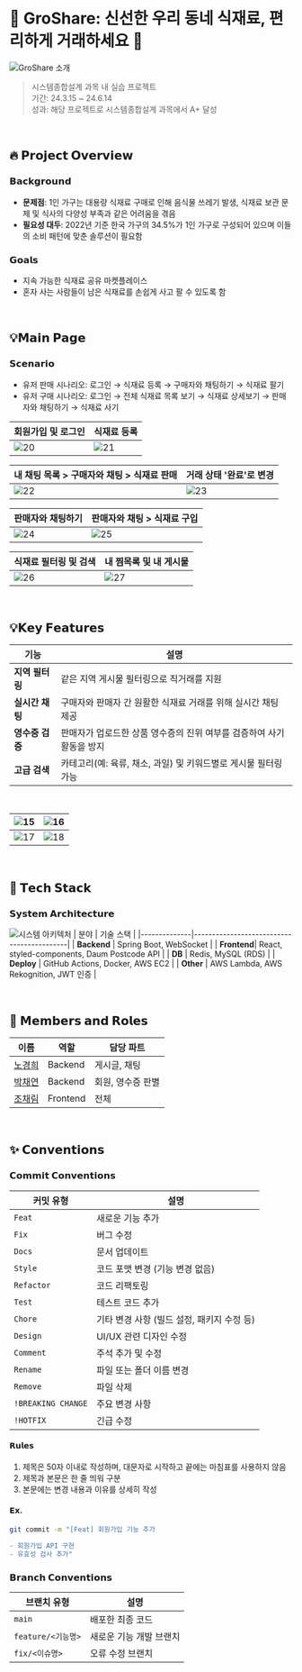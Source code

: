 # 🌿 GroShare: 신선한 우리 동네 식재료, 편리하게 거래하세요 🌿
![GroShare 소개](https://github.com/user-attachments/assets/00840529-287a-4b06-8b40-a7fea189c487)

> 시스템종합설계 과목 내 실습 프로젝트 </br>
> 기간: 24.3.15 ~ 24.6.14 </br>
> 성과: 해당 프로젝트로 시스템종합설계 과목에서 A+ 달성 </br>

</br>

## 🔥 𝗣𝗿𝗼𝗷𝗲𝗰𝘁 𝗢𝘃𝗲𝗿𝘃𝗶𝗲𝘄

### 𝗕𝗮𝗰𝗸𝗴𝗿𝗼𝘂𝗻𝗱
- **문제점**: 1인 가구는 대용량 식재료 구매로 인해 음식물 쓰레기 발생, 식재료 보관 문제 및 식사의 다양성 부족과 같은 어려움을 겪음
- **필요성 대두**: 2022년 기준 한국 가구의 34.5%가 1인 가구로 구성되어 있으며 이들의 소비 패턴에 맞춘 솔루션이 필요함

### 𝗚𝗼𝗮𝗹𝘀
- 지속 가능한 식재료 공유 마켓플레이스
- 혼자 사는 사람들이 남은 식재료를 손쉽게 사고 팔 수 있도록 함

</br>


## 💡𝗠𝗮𝗶𝗻 𝗣𝗮𝗴𝗲

### 𝗦𝗰𝗲𝗻𝗮𝗿𝗶𝗼
- 유저 판매 시나리오: 로그인 → 식재료 등록 → 구매자와 채팅하기 → 식재료 팔기
- 유저 구매 시나리오: 로그인 → 전체 식재료 목록 보기 → 식재료 상세보기 → 판매자와 채팅하기 → 식재료 사기
  
| **회원가입 및 로그인**                                                                 | **식재료 등록**                                                                      |
|----------------------------------------------------------------------------------------|-------------------------------------------------------------------------------------|
| ![20](https://github.com/user-attachments/assets/8c5ab562-3e66-46d4-87d5-088e031fda1e) | ![21](https://github.com/user-attachments/assets/80d4074b-5f5e-4c71-9589-349dc91a7f90) |

| **내 채팅 목록 > 구매자와 채팅 > 식재료 판매**                                                                        | **거래 상태 '완료'로 변경**                                                                  |
|----------------------------------------------------------------------------------------|-------------------------------------------------------------------------------------|
| ![22](https://github.com/user-attachments/assets/e26c44c4-a7f2-4a10-9bba-6ad3b9128890) | ![23](https://github.com/user-attachments/assets/72726536-3caa-4b3f-939f-5f575e4d6b37) |

| **판매자와 채팅하기**                                                                   | **판매자와 채팅 > 식재료 구입**                                                            |
|----------------------------------------------------------------------------------------|-------------------------------------------------------------------------------------|
| ![24](https://github.com/user-attachments/assets/52c7d88e-952e-44d1-b7ff-9f23ed6685d4) | ![25](https://github.com/user-attachments/assets/20a0c281-b224-4acf-b44e-a9498be20076) |

| **식재료 필터링 및 검색**                                                                      | **내 찜목록 및 내 게시물**                                                            |
|----------------------------------------------------------------------------------------|-------------------------------------------------------------------------------------|
| ![26](https://github.com/user-attachments/assets/f76f6e50-61cf-4f32-871b-b5160a01db0b) | ![27](https://github.com/user-attachments/assets/7d466ef0-7715-4125-b7b8-e310dc0fd306) |

</br>

## 💡𝗞𝗲𝘆 𝗙𝗲𝗮𝘁𝘂𝗿𝗲𝘀

| **기능**            | **설명**                                                                 |
|--------------------|-------------------------------------------------------------------------|
| **지역 필터링**      | 같은 지역 게시물 필터링으로 직거래를 지원       |
| **실시간 채팅**      | 구매자와 판매자 간 원활한 식재료 거래를 위해 실시간 채팅 제공                                               |
| **영수증 검증**      | 판매자가 업로드한 상품 영수증의 진위 여부를 검증하여 사기 활동을 방지                                         |
| **고급 검색**        | 카테고리(예: 육류, 채소, 과일) 및 키워드별로 게시물 필터링 가능                                             |

</br>

| ![15](https://github.com/user-attachments/assets/0139e07c-7403-4b22-8819-dd5b7c32ae00) | ![16](https://github.com/user-attachments/assets/306fd512-77b0-44f1-8e52-12f7482a207d) |
|-----------------------------------------------------------------------------------------|-----------------------------------------------------------------------------------------|
| ![17](https://github.com/user-attachments/assets/90a4c3a2-136a-4b43-b6e4-8bb93d60c273) | ![18](https://github.com/user-attachments/assets/9b661d26-fed8-4743-b5ff-0ed8f4a6d51f) |


</br>

## 🔧 𝗧𝗲𝗰𝗵 𝗦𝘁𝗮𝗰𝗸

### 𝗦𝘆𝘀𝘁𝗲𝗺 𝗔𝗿𝗰𝗵𝗶𝘁𝗲𝗰𝘁𝘂𝗿𝗲
![시스템 아키텍처](https://github.com/user-attachments/assets/cf8c81a2-8ca5-45ef-9550-598dcc6b5b19)
| 분야         | 기술 스택                                   |
|--------------|-------------------------------------------|
| **Backend**    | Spring Boot, WebSocket |
| **Frontend**| React, styled-components, Daum Postcode API |
| **DB**    | Redis, MySQL (RDS) |
| **Deploy**      | GitHub Actions, Docker, AWS EC2 |
| **Other** | AWS Lambda, AWS Rekognition, JWT 인증 |

</br>


## 👥 𝗠𝗲𝗺𝗯𝗲𝗿𝘀 𝗮𝗻𝗱 𝗥𝗼𝗹𝗲𝘀

| 이름        | 역할               | 담당 파트           |
|-------------|--------------------|---------------------|
| [노경희](https://github.com/khee2) | Backend            | 게시글, 채팅   |
| [박채연](https://github.com/Yeon-chae) | Backend            | 회원, 영수증 판별       |
| [조채림](https://github.com/Jochaerim)| Frontend           | 전체  |

</br>

## ✨ 𝗖𝗼𝗻𝘃𝗲𝗻𝘁𝗶𝗼𝗻𝘀
### 𝗖𝗼𝗺𝗺𝗶𝘁 𝗖𝗼𝗻𝘃𝗲𝗻𝘁𝗶𝗼𝗻𝘀

| **커밋 유형**       | **설명**                                                                 |
|--------------------|-------------------------------------------------------------------------|
| `Feat`             | 새로운 기능 추가                                                        |
| `Fix`              | 버그 수정                                                               |
| `Docs`             | 문서 업데이트                                                           |
| `Style`            | 코드 포맷 변경 (기능 변경 없음)                                          |
| `Refactor`         | 코드 리팩토링                                                           |
| `Test`             | 테스트 코드 추가                                                       |
| `Chore`            | 기타 변경 사항 (빌드 설정, 패키지 수정 등)                               |
| `Design`           | UI/UX 관련 디자인 수정                                                  |
| `Comment`          | 주석 추가 및 수정                                                       |
| `Rename`           | 파일 또는 폴더 이름 변경                                                |
| `Remove`           | 파일 삭제                                                               |
| `!BREAKING CHANGE` | 주요 변경 사항                                                          |
| `!HOTFIX`          | 긴급 수정                                                              |


#### 𝗥𝘂𝗹𝗲𝘀
1. 제목은 50자 이내로 작성하며, 대문자로 시작하고 끝에는 마침표를 사용하지 않음
2. 제목과 본문은 한 줄 띄워 구분
3. 본문에는 변경 내용과 이유를 상세히 작성

#### 𝗘𝘅.
```bash
git commit -m "[Feat] 회원가입 기능 추가

- 회원가입 API 구현
- 유효성 검사 추가"
```

### 𝗕𝗿𝗮𝗻𝗰𝗵 𝗖𝗼𝗻𝘃𝗲𝗻𝘁𝗶𝗼𝗻𝘀 

| **브랜치 유형**      | **설명**                                                                 |
|--------------------|-------------------------------------------------------------------------|
| `main`             | 배포한 최종 코드                                                |
| `feature/<기능명>`  | 새로운 기능 개발 브랜치                                                  |
| `fix/<이슈명>`   | 오류 수정 브랜치                                                        |

</br>
